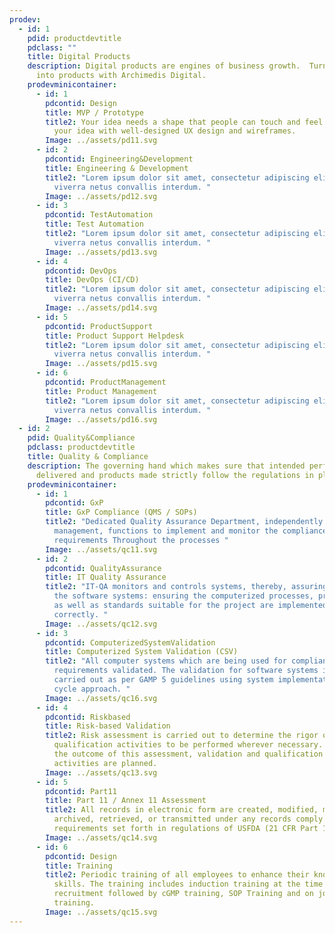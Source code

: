 ```yaml
---
prodev:
  - id: 1
    pdid: productdevtitle
    pdclass: ""
    title: Digital Products
    description: Digital products are engines of business growth.  Turn your ideas
      into products with Archimedis Digital.
    prodevminicontainer:
      - id: 1
        pdcontid: Design
        title: MVP / Prototype
        title2: Your idea needs a shape that people can touch and feel.  Communicate
          your idea with well-designed UX design and wireframes.
        Image: ../assets/pd11.svg
      - id: 2
        pdcontid: Engineering&Development
        title: Engineering & Development
        title2: "Lorem ipsum dolor sit amet, consectetur adipiscing elit. Risus arcu
          viverra netus convallis interdum. "
        Image: ../assets/pd12.svg
      - id: 3
        pdcontid: TestAutomation
        title: Test Automation
        title2: "Lorem ipsum dolor sit amet, consectetur adipiscing elit. Risus arcu
          viverra netus convallis interdum. "
        Image: ../assets/pd13.svg
      - id: 4
        pdcontid: DevOps
        title: DevOps (CI/CD)
        title2: "Lorem ipsum dolor sit amet, consectetur adipiscing elit. Risus arcu
          viverra netus convallis interdum. "
        Image: ../assets/pd14.svg
      - id: 5
        pdcontid: ProductSupport
        title: Product Support Helpdesk
        title2: "Lorem ipsum dolor sit amet, consectetur adipiscing elit. Risus arcu
          viverra netus convallis interdum. "
        Image: ../assets/pd15.svg
      - id: 6
        pdcontid: ProductManagement
        title: Product Management
        title2: "Lorem ipsum dolor sit amet, consectetur adipiscing elit. Risus arcu
          viverra netus convallis interdum. "
        Image: ../assets/pd16.svg
  - id: 2
    pdid: Quality&Compliance
    pdclass: productdevtitle
    title: Quality & Compliance
    description: The governing hand which makes sure that intended performance is
      delivered and products made strictly follow the regulations in place.
    prodevminicontainer:
      - id: 1
        pdcontid: GxP
        title: GxP Compliance (QMS / SOPs)
        title2: "Dedicated Quality Assurance Department, independently reporting to the
          management, functions to implement and monitor the compliance to cGMP
          requirements Throughout the processes "
        Image: ../assets/qc11.svg
      - id: 2
        pdcontid: QualityAssurance
        title: IT Quality Assurance
        title2: "IT-QA monitors and controls systems, thereby, assuring the quality of
          the software systems: ensuring the computerized processes, procedures
          as well as standards suitable for the project are implemented
          correctly. "
        Image: ../assets/qc12.svg
      - id: 3
        pdcontid: ComputerizedSystemValidation
        title: Computerized System Validation (CSV)
        title2: "All computer systems which are being used for compliance of GMP/GLP
          requirements validated. The validation for software systems is also
          carried out as per GAMP 5 guidelines using system implementation life
          cycle approach. "
        Image: ../assets/qc16.svg
      - id: 4
        pdcontid: Riskbased
        title: Risk-based Validation
        title2: Risk assessment is carried out to determine the rigor of validation and
          qualification activities to be performed wherever necessary. Based on
          the outcome of this assessment, validation and qualification
          activities are planned.
        Image: ../assets/qc13.svg
      - id: 5
        pdcontid: Part11
        title: Part 11 / Annex 11 Assessment
        title2: All records in electronic form are created, modified, maintained,
          archived, retrieved, or transmitted under any records comply with the
          requirements set forth in regulations of USFDA (21 CFR Part 11)
        Image: ../assets/qc14.svg
      - id: 6
        pdcontid: Design
        title: Training
        title2: Periodic training of all employees to enhance their knowledge and
          skills. The training includes induction training at the time of new
          recruitment followed by cGMP training, SOP Training and on job
          training.
        Image: ../assets/qc15.svg
---
```

